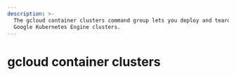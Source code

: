 ```yaml
---
description: >-
  The gcloud container clusters command group lets you deploy and teardown
  Google Kubernetes Engine clusters.
---
```


# gcloud container clusters

